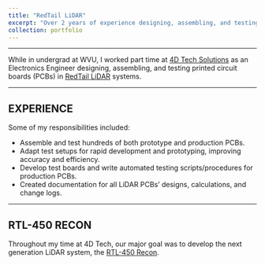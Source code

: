 ```yaml
---
title: "RedTail LiDAR"
excerpt: "Over 2 years of experience designing, assembling, and testing printed circuit boards (PCBs) in RedTail LiDAR systems."
collection: portfolio
---
```


---

While in undergrad at WVU, I worked part time at [4D Tech Solutions](https://4dtechsolutions.com) as an Electronics Engineer designing, assembling, and testing printed circuit boards (PCBs) in [RedTail LiDAR](https://redtaillidar.com) systems.

---

## EXPERIENCE

Some of my responsibilities included:
- Assemble and test hundreds of both prototype and production PCBs.
- Adapt test setups for rapid development and prototyping, improving accuracy and efficiency.
- Develop test boards and write automated testing scripts/procedures for production PCBs.
- Created documentation for all LiDAR PCBs’ designs, calculations, and change logs.

---

## RTL-450 RECON

Throughout my time at 4D Tech, our major goal was to develop the next generation LiDAR system, the [RTL-450 Recon](https://www.redtaillidar.com/insights/redtail-lidar-exhibits-at-sof-week-2025-and-xponential-2025).
